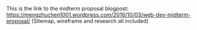 This is the link to the midterm proposal blogpost:
https://mengzhuchen1001.wordpress.com/2016/10/03/web-dev-midterm-proposal/
(Sitemap, wireframe and research all included)